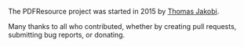 The PDFResource project was started in 2015 by [Thomas
Jakobi](https://github.com/Jako).

Many thanks to all who contributed, whether by creating pull requests,
submitting bug reports, or donating.